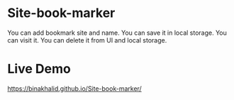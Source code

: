 # Site-book-marker
You can add bookmark  site and name.
You can save it in local storage.
You can visit it.
You can delete it from UI and local storage.

# Live Demo
https://binakhalid.github.io/Site-book-marker/
